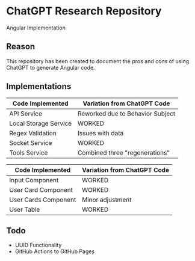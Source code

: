 # ChatGPT Research Repository

Angular Implementation

## Reason

This repository has been created to document the pros and cons of using ChatGPT to generate Angular code.

## Implementations

| Code Implemented | Variation from ChatGPT Code |
|------------------|-----------------------------|
| API Service | Reworked due to Behavior Subject |
| Local Storage Service | WORKED |
| Regex Validation | Issues with data |
| Socket Service | WORKED |
| Tools Service | Combined three "regenerations" |

| Code Implemented | Variation from ChatGPT Code |
|------------------|-----------------------------|
| Input Component | WORKED |
| User Card Component | WORKED |
| User Cards Component | Minor adjustment |
| User Table | WORKED |

## Todo

* UUID Functionality
* GitHub Actions to GitHub Pages
